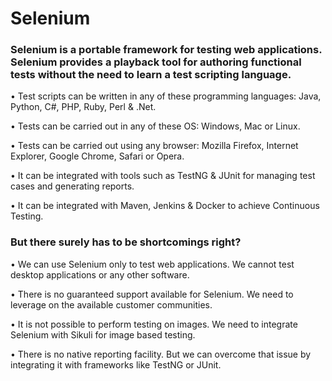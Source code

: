 # Selenium

### Selenium is a portable framework for testing web applications. Selenium provides a playback tool for authoring functional tests without the need to learn a test scripting language.

• Test scripts can be written in any of these programming languages: Java, Python, C#, PHP, Ruby, Perl & .Net.

• Tests can be carried out in any of these OS: Windows, Mac or Linux.

• Tests can be carried out using any browser: Mozilla Firefox, Internet Explorer, Google Chrome, Safari or Opera.

• It can be integrated with tools such as TestNG & JUnit for managing test cases and generating reports.

• It can be integrated with Maven, Jenkins & Docker to achieve Continuous Testing.

### But there surely has to be shortcomings right?

• We can use Selenium only to test web applications. We cannot test desktop applications or any other software.

• There is no guaranteed support available for Selenium. We need to leverage on the available customer communities.

• It is not possible to perform testing on images. We need to integrate Selenium with Sikuli for image based testing.

• There is no native reporting facility. But we can overcome that issue by integrating it with frameworks like TestNG or JUnit.
